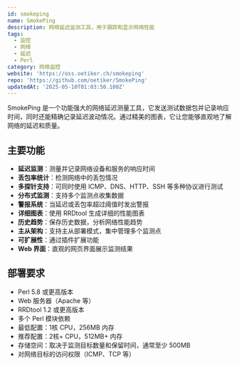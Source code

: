 ```yaml
---
id: smokeping
name: SmokePing
description: 网络延迟监测工具，用于跟踪和显示网络性能
tags:
  - 监控
  - 网络
  - 延迟
  - Perl
category: 网络监控
website: 'https://oss.oetiker.ch/smokeping'
repo: 'https://github.com/oetiker/SmokePing'
updatedAt: '2025-05-10T01:03:50.100Z'
---
```


SmokePing 是一个功能强大的网络延迟测量工具，它发送测试数据包并记录响应时间，同时还能精确记录延迟波动情况。通过精美的图表，它让您能够直观地了解网络的延迟和质量。

## 主要功能

- **延迟监测**：测量并记录网络设备和服务的响应时间
- **丢包率统计**：检测网络中的丢包情况
- **多探针支持**：可同时使用 ICMP、DNS、HTTP、SSH 等多种协议进行测试
- **分布式监测**：支持多个监测点收集数据
- **警报系统**：当延迟或丢包率超过阈值时发出警报
- **详细图表**：使用 RRDtool 生成详细的性能图表
- **历史趋势**：保存历史数据，分析网络性能趋势
- **主从架构**：支持主从部署模式，集中管理多个监测点
- **可扩展性**：通过插件扩展功能
- **Web 界面**：直观的网页界面展示监测结果

## 部署要求

- Perl 5.8 或更高版本
- Web 服务器（Apache 等）
- RRDtool 1.2 或更高版本
- 多个 Perl 模块依赖
- 最低配置：1核 CPU，256MB 内存
- 推荐配置：2核+ CPU，512MB+ 内存
- 存储空间：取决于监测目标数量和保留时间，通常至少 500MB
- 对网络目标的访问权限（ICMP、TCP 等） 
